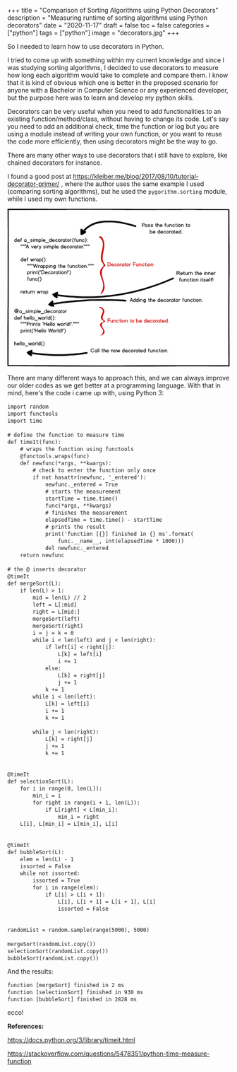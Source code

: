 +++
title = "Comparison of Sorting Algorithms using Python Decorators"
description = "Measuring runtime of sorting algorithms using Python decorators"
date = "2020-11-17"
draft = false
toc = false
categories = ["python"]
tags = ["python"]
image = "decorators.jpg"
+++

So I needed to learn how to use decorators in Python.
<!--more--->  I tried to come up with something within my current knowledge and since I was studying sorting algorithms, I decided to use decorators to measure how long each algorithm would take to complete and compare them. I know that it is kind of obvious which one is better in the proposed scenario for anyone with a Bachelor in Computer Science or any experienced developer, but the purpose here was to learn and develop my python skills.

Decorators can be very useful when you need to add functionalities to an existing function/method/class, without having to change its code. Let's say you need to add an additional check, time the function or log but you are using a module instead of writing your own function, or you want to reuse the code more efficiently, then using decorators might be the way to go. 

There are many other ways to use decorators that i still have to explore, like chained decorators for instance.

I found a good post at https://kleiber.me/blog/2017/08/10/tutorial-decorator-primer/ , where the author uses the same example I used (comparing sorting algorithms), but he used the `pygorithm.sorting` module, while I used my own functions.

![decorator](decorator_tutorial_code.png)

There are many different ways to approach this, and we can always improve our older codes as we get better at a programming language. With that in mind, here's the code i came up with, using Python 3:
```
import random
import functools
import time

# define the function to measure time
def timeIt(func):
    # wraps the function using functools
    @functools.wraps(func)
    def newfunc(*args, **kwargs):
        # check to enter the function only once
        if not hasattr(newfunc, '_entered'):
            newfunc._entered = True
            # starts the measurement
            startTime = time.time()
            func(*args, **kwargs)
            # finishes the measurement
            elapsedTime = time.time() - startTime
            # prints the result
            print('function [{}] finished in {} ms'.format(
                func.__name__, int(elapsedTime * 1000)))
            del newfunc._entered
    return newfunc

# the @ inserts decorator
@timeIt
def mergeSort(L):
    if len(L) > 1:
        mid = len(L) // 2
        left = L[:mid]
        right = L[mid:]
        mergeSort(left)
        mergeSort(right)
        i = j = k = 0
        while i < len(left) and j < len(right):
            if left[i] < right[j]:
                L[k] = left[i]
                i += 1
            else:
                L[k] = right[j]
                j += 1
            k += 1
        while i < len(left):
            L[k] = left[i]
            i += 1
            k += 1

        while j < len(right):
            L[k] = right[j]
            j += 1
            k += 1


@timeIt
def selectionSort(L):
    for i in range(0, len(L)):
        min_i = i
        for right in range(i + 1, len(L)):
            if L[right] < L[min_i]:
                min_i = right
    L[i], L[min_i] = L[min_i], L[i]


@timeIt
def bubbleSort(L):
    elem = len(L) - 1
    issorted = False
    while not issorted:
        issorted = True
        for i in range(elem):
            if L[i] > L[i + 1]:
                L[i], L[i + 1] = L[i + 1], L[i]
                issorted = False


randomList = random.sample(range(5000), 5000)

mergeSort(randomList.copy())
selectionSort(randomList.copy())
bubbleSort(randomList.copy())
```

And the results:

```
function [mergeSort] finished in 2 ms
function [selectionSort] finished in 930 ms
function [bubbleSort] finished in 2828 ms
```

ecco!

**References:**

https://docs.python.org/3/library/timeit.html

https://stackoverflow.com/questions/5478351/python-time-measure-function

